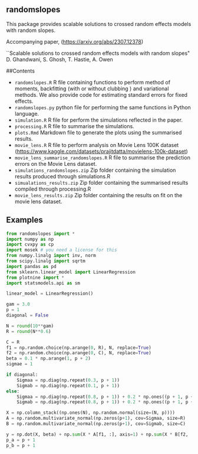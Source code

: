 ## randomslopes
This package provides scalable solutions to crossed random effects models with random slopes. 

Accompanying paper, (https://arxiv.org/abs/2307.12378)


``Scalable solutions to crossed random effects models with random slopes" 
D. Ghandwani, S. Ghosh, T. Hastie, A. Owen


##Contents

 - `randomslopes.R` R file containing functions to perform method of moments, backfitting (with or without clubbing ) and variational methods. We also provide code for estimating standard errors for fixed effects. 
 -  `randomslopes.py` python file for performing the same functions in Python language.
 -  `simulation.R` R file for perform the simulations reflected in the paper.
 -  `processing.R` R file to summarise the simulations.
 -   `plots.Rmd` Markdown file to generate the plots using the summarised results.
 -   `movie_lens.R` R file to perform analysis on Movie Lens 100K dataset (https://www.kaggle.com/datasets/prajitdatta/movielens-100k-dataset)
 -   `movie_lens_summarise_randomslopes.R` R file to summarise the prediction errors on the Movie Lens dataset.
 -   `simulations_randomslopes.zip` Zip folder containing the simulation results produced through simulations.R
 -   `simualations_results.zip` Zip folder containing the summarised results compiled through processing.R
 -   `movie_lens_results.zip` Zip folder containing the results on fit on the movie lens dataset. 


## Examples 

```py
from randomslopes import *
import numpy as np
import cvxpy as cp
import mosek # you need a license for this
from numpy.linalg import inv, norm
from scipy.linalg import sqrtm
import pandas as pd
from sklearn.linear_model import LinearRegression
from plotnine import *
import statsmodels.api as sm

linear_model = LinearRegression()

gam = 3.0
p = 1
diagonal = False

N = round(10**gam)
R = round(N**0.6)

C = R
f1 = np.random.choice(np.arange(0, R), N, replace=True)
f2 = np.random.choice(np.arange(0, C), N, replace=True)
beta = 0.1 * np.arange(1, p + 2)
sigmae = 1

if diagonal:
    Sigmaa = np.diag(np.repeat(0.3, p + 1))
    Sigmab = np.diag(np.repeat(0.1, p + 1))
else:
    Sigmaa = np.diag(np.repeat(0.8, p + 1)) + 0.2 * np.ones((p + 1, p + 1))
    Sigmab = np.diag(np.repeat(0.8, p + 1)) + 0.2 * np.ones((p + 1, p + 1))

X = np.column_stack((np.ones(N), np.random.normal(size=(N, p))))
A = np.random.multivariate_normal(np.zeros(p+1), cov=Sigmaa, size=R)
B = np.random.multivariate_normal(np.zeros(p+1), cov=Sigmab, size=C)

y = np.dot(X, beta) + np.sum(X * A[f1, :], axis=1) + np.sum(X * B[f2, :], axis=1) + np.random.normal(scale=sigmae, size=N)
p_a = p + 1
p_b = p + 1

```
